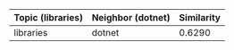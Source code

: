 | Topic (libraries) | Neighbor (dotnet) | Similarity |
|-------------|-------------------|------------|
| libraries | dotnet | 0.6290 |
